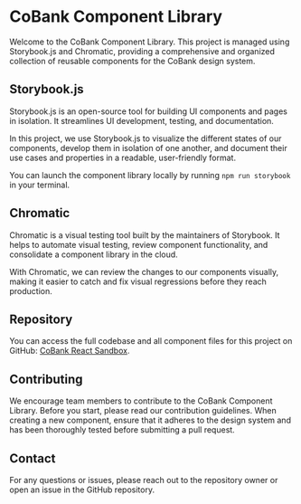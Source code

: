 # CoBank Component Library

Welcome to the CoBank Component Library. This project is managed using Storybook.js and Chromatic, providing a comprehensive and organized collection of reusable components for the CoBank design system.

## Storybook.js

Storybook.js is an open-source tool for building UI components and pages in isolation. It streamlines UI development, testing, and documentation.

In this project, we use Storybook.js to visualize the different states of our components, develop them in isolation of one another, and document their use cases and properties in a readable, user-friendly format.

You can launch the component library locally by running `npm run storybook` in your terminal.

## Chromatic

Chromatic is a visual testing tool built by the maintainers of Storybook. It helps to automate visual testing, review component functionality, and consolidate a component library in the cloud.

With Chromatic, we can review the changes to our components visually, making it easier to catch and fix visual regressions before they reach production.

## Repository

You can access the full codebase and all component files for this project on GitHub: [CoBank React Sandbox](https://github.com/ericthayer/cobank-react-sandbox).

## Contributing

We encourage team members to contribute to the CoBank Component Library. Before you start, please read our contribution guidelines. When creating a new component, ensure that it adheres to the design system and has been thoroughly tested before submitting a pull request.

## Contact

For any questions or issues, please reach out to the repository owner or open an issue in the GitHub repository.